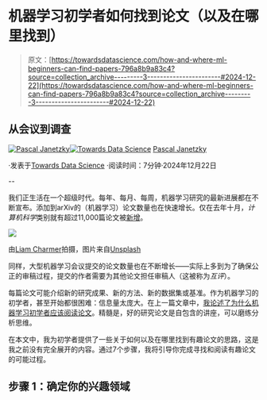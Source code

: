 # 机器学习初学者如何找到论文（以及在哪里找到）

> 原文：[https://towardsdatascience.com/how-and-where-ml-beginners-can-find-papers-796a8b9a83c4?source=collection_archive---------3-----------------------#2024-12-22](https://towardsdatascience.com/how-and-where-ml-beginners-can-find-papers-796a8b9a83c4?source=collection_archive---------3-----------------------#2024-12-22)

## 从会议到调查

[](https://pascaljanetzky.medium.com/?source=post_page---byline--796a8b9a83c4--------------------------------)[![Pascal Janetzky](../Images/43d68509b63c5f9b3fc9cef3cbfc1a88.png)](https://pascaljanetzky.medium.com/?source=post_page---byline--796a8b9a83c4--------------------------------)[](https://towardsdatascience.com/?source=post_page---byline--796a8b9a83c4--------------------------------)[![Towards Data Science](../Images/a6ff2676ffcc0c7aad8aaf1d79379785.png)](https://towardsdatascience.com/?source=post_page---byline--796a8b9a83c4--------------------------------) [Pascal Janetzky](https://pascaljanetzky.medium.com/?source=post_page---byline--796a8b9a83c4--------------------------------)

·发表于[Towards Data Science](https://towardsdatascience.com/?source=post_page---byline--796a8b9a83c4--------------------------------) ·阅读时间：7分钟·2024年12月22日

--

我们正生活在一个超级时代。每年、每月、每周，机器学习研究的最新进展都在不断宣布。添加到arXiv的（机器学习）论文数量也在快速增长。仅在去年十月，*计算机科学*类别就有超过11,000篇论文被[新增](https://info.arxiv.org/about/reports/submission_category_by_year.html)。

![](../Images/0e52017942ac2f054c04a233722020eb.png)

由[Liam Charmer](https://unsplash.com/@liamcharmer?utm_source=medium&utm_medium=referral)拍摄，图片来自[Unsplash](https://unsplash.com/?utm_source=medium&utm_medium=referral)

同样，大型机器学习会议提交的论文数量也在不断增长——实际上多到为了确保公正的审稿过程，提交的作者需要为其他论文担任审稿人（这被称为*互评*）。

每篇论文可能介绍新的研究成果、新的方法、新的数据集或基准。作为机器学习的初学者，甚至开始都很困难：信息量太庞大。在上一篇文章中，[我论述了为什么机器学习初学者应该阅读论文](/ml-beginners-should-read-papers-506a074ffc10)。精髓是，好的研究论文是自包含的讲座，可以磨练分析思维。

在本文中，我为初学者提供了一些关于如何以及在哪里找到有趣论文的思路，这是我之前没有完全展开的内容。通过7个步骤，我将引导你完成寻找和阅读有趣论文的可能过程。

## 步骤 1：确定你的兴趣领域
